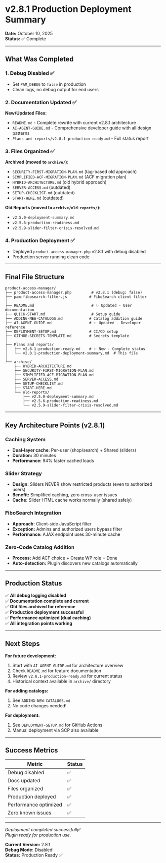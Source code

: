 # v2.8.1 Production Deployment Summary
**Date:** October 10, 2025  
**Status:** ✅ Complete

---

## What Was Completed

### 1. Debug Disabled ✅
- Set `PAM_DEBUG` to `false` in production
- Clean logs, no debug output for end users

### 2. Documentation Updated ✅

**New/Updated Files:**
- `README.md` - Complete rewrite with current v2.8.1 architecture
- `AI-AGENT-GUIDE.md` - Comprehensive developer guide with all design patterns
- `Plans and reports/v2.8.1-production-ready.md` - Full status report

### 3. Files Organized ✅

**Archived (moved to `archive/`):**
- `SECURITY-FIRST-MIGRATION-PLAN.md` (tag-based old approach)
- `SIMPLIFIED-ACF-MIGRATION-PLAN.md` (ACF migration plan)
- `HYBRID-ARCHITECTURE.md` (old hybrid approach)
- `SERVER-ACCESS.md` (outdated)
- `SETUP-CHECKLIST.md` (outdated)
- `START-HERE.md` (outdated)

**Old Reports (moved to `archive/old-reports/`):**
- `v2.5.0-deployment-summary.md`
- `v2.5.6-production-readiness.md`
- `v2.5.9-slider-filter-crisis-resolved.md`

### 4. Production Deployment ✅
- Deployed `product-access-manager.php` v2.8.1 with debug disabled
- Production server running clean code

---

## Final File Structure

```
product-access-manager/
├── product-access-manager.php         # v2.8.1 (debug: false)
├── pam-fibosearch-filter.js          # FiboSearch client filter
│
├── README.md                          # ✨ Updated - User documentation
├── QUICK-START.md                     # Setup guide
├── ADDING-NEW-CATALOGS.md            # Catalog addition guide
├── AI-AGENT-GUIDE.md                 # ✨ Updated - Developer reference
├── DEPLOYMENT-SETUP.md               # CI/CD setup
├── GITHUB-SECRETS-TEMPLATE.md        # Secrets template
│
├── Plans and reports/
│   ├── v2.8.1-production-ready.md    # ✨ New - Complete status
│   └── v2.8.1-production-deployment-summary.md  # This file
│
└── archive/
    ├── HYBRID-ARCHITECTURE.md
    ├── SECURITY-FIRST-MIGRATION-PLAN.md
    ├── SIMPLIFIED-ACF-MIGRATION-PLAN.md
    ├── SERVER-ACCESS.md
    ├── SETUP-CHECKLIST.md
    ├── START-HERE.md
    └── old-reports/
        ├── v2.5.0-deployment-summary.md
        ├── v2.5.6-production-readiness.md
        └── v2.5.9-slider-filter-crisis-resolved.md
```

---

## Key Architecture Points (v2.8.1)

### Caching System
- **Dual-layer cache:** Per-user (shop/search) + Shared (sliders)
- **Duration:** 30 minutes
- **Performance:** 94% faster cached loads

### Slider Strategy
- **Design:** Sliders NEVER show restricted products (even to authorized users)
- **Benefit:** Simplified caching, zero cross-user issues
- **Cache:** Slider HTML cache works normally (shared safely)

### FiboSearch Integration
- **Approach:** Client-side JavaScript filter
- **Exception:** Admins and authorized users bypass filter
- **Performance:** AJAX endpoint uses 30-minute cache

### Zero-Code Catalog Addition
- **Process:** Add ACF choice + Create WP role = Done
- **Auto-detection:** Plugin discovers new catalogs automatically

---

## Production Status

✅ **All debug logging disabled**  
✅ **Documentation complete and current**  
✅ **Old files archived for reference**  
✅ **Production deployment successful**  
✅ **Performance optimized (dual caching)**  
✅ **All integration points working**  

---

## Next Steps

**For future development:**
1. Start with `AI-AGENT-GUIDE.md` for architecture overview
2. Check `README.md` for feature documentation
3. Review `v2.8.1-production-ready.md` for current status
4. Historical context available in `archive/` directory

**For adding catalogs:**
1. See `ADDING-NEW-CATALOGS.md`
2. No code changes needed!

**For deployment:**
1. See `DEPLOYMENT-SETUP.md` for GitHub Actions
2. Manual deployment via SCP also available

---

## Success Metrics

| Metric | Status |
|--------|--------|
| Debug disabled | ✅ |
| Docs updated | ✅ |
| Files organized | ✅ |
| Production deployed | ✅ |
| Performance optimized | ✅ |
| Zero known issues | ✅ |

---

*Deployment completed successfully!*  
*Plugin ready for production use.*

**Current Version:** 2.8.1  
**Debug Mode:** Disabled  
**Status:** Production Ready ✅

